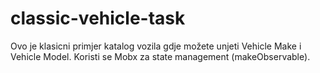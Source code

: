 # classic-vehicle-task

Ovo je klasicni primjer katalog vozila gdje možete unjeti Vehicle Make i Vehicle Model.
Koristi se Mobx za state management (makeObservable).
